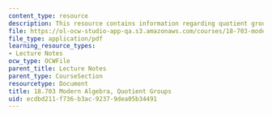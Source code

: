 ```yaml
---
content_type: resource
description: This resource contains information regarding quotient groups.
file: https://ol-ocw-studio-app-qa.s3.amazonaws.com/courses/18-703-modern-algebra-spring-2013/ecdbd211f736b3ac92379dea05b34491_MIT18_703S13_pra_l_9.pdf
file_type: application/pdf
learning_resource_types:
- Lecture Notes
ocw_type: OCWFile
parent_title: Lecture Notes
parent_type: CourseSection
resourcetype: Document
title: 18.703 Modern Algebra, Quotient Groups
uid: ecdbd211-f736-b3ac-9237-9dea05b34491
---
```

